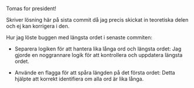 Tomas for president!




Skriver lösning här på sista commit då jag precis skickat in teoretiska delen och ej kan korrigera i den. 

Hur jag löste buggen med längsta ordet i senaste commiten:

* Separera logiken för att hantera lika långa ord och längsta ordet: Jag gjorde en noggrannare logik för att kontrollera och uppdatera längsta ordet.

* Använde en flagga för att spåra längden på det första ordet: Detta hjälpte att korrekt identifiera om alla ord är lika långa.
